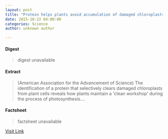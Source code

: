 ```yaml
---
layout: post
title: "Protein helps plants avoid accumulation of damaged chloroplasts"
date: 2015-10-22 04:00:00
categories: Science
author: unknown author

---
```



#### Digest
>digest unavailable

#### Extract
>(American Association for the Advancement of Science) The identification of a protein that selectively clears damaged chloroplasts from plant cells reveals how plants maintain a 'clean workshop' during the process of photosynthesis....

#### Factsheet
>factsheet unavailable

[Visit Link](http://www.eurekalert.org/pub_releases/2015-10/aaft-php101915.php)


